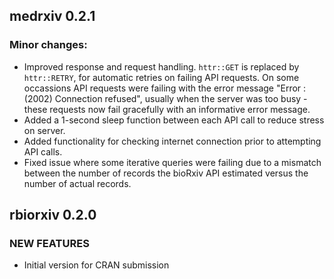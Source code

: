 ## medrxiv 0.2.1

### Minor changes:

* Improved response and request handling. `httr::GET` is replaced by `httr::RETRY`, for automatic retries on failing API requests. On some occassions API requests were failing with the error message "Error : (2002) Connection refused", usually when the server was too busy - these requests now fail gracefully with an informative error message.
* Added a 1-second sleep function between each API call to reduce stress on server.
* Added functionality for checking internet connection prior to attempting API calls.
* Fixed issue where some iterative queries were failing due to a mismatch between the number of records the bioRxiv API estimated versus the number of actual records.

## rbiorxiv 0.2.0

### NEW FEATURES

* Initial version for CRAN submission
